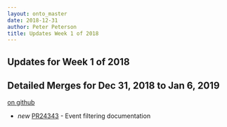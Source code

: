 ```yaml
---
layout: onto_master
date: 2018-12-31
author: Peter Peterson
title: Updates Week 1 of 2018
---
```

Updates for Week 1 of 2018
--------------------------

Detailed Merges for Dec 31, 2018 to Jan 6, 2019
-----------------------------------------------
[on github](https://github.com/mantidproject/mantid/pulls?q=is%3Apr+merged%3A2019-01-01..2019-01-06)

* *new* [PR24343](https://github.com/mantidproject/mantid/pull/24343) - Event filtering documentation
